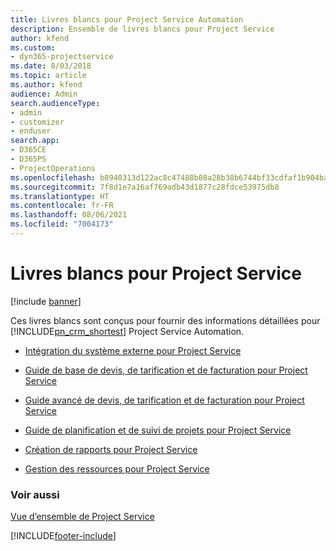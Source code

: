 ```yaml
---
title: Livres blancs pour Project Service Automation
description: Ensemble de livres blancs pour Project Service
author: kfend
ms.custom:
- dyn365-projectservice
ms.date: 8/03/2018
ms.topic: article
ms.author: kfend
audience: Admin
search.audienceType:
- admin
- customizer
- enduser
search.app:
- D365CE
- D365PS
- ProjectOperations
ms.openlocfilehash: b8940313d122ac8c47488b08a28b38b6744bf33cdfaf1b904ba184bd9956c369
ms.sourcegitcommit: 7f8d1e7a16af769adb43d1877c28fdce53975db8
ms.translationtype: HT
ms.contentlocale: fr-FR
ms.lasthandoff: 08/06/2021
ms.locfileid: "7004173"
---
```

# <a name="white-papers-for-project-service"></a>Livres blancs pour Project Service

[!include [banner](../includes/psa-now-project-operations.md)]

Ces livres blancs sont conçus pour fournir des informations détaillées pour [!INCLUDE[pn_crm_shortest](../includes/pn-crm-shortest.md)] Project Service Automation.

-   [Intégration du système externe pour Project Service](https://go.microsoft.com/fwlink/?LinkId=825445)

-   [Guide de base de devis, de tarification et de facturation pour Project Service](https://go.microsoft.com/fwlink/?LinkId=825241)

-   [Guide avancé de devis, de tarification et de facturation pour Project Service](https://go.microsoft.com/fwlink/?LinkId=825242)

-   [Guide de planification et de suivi de projets pour Project Service](https://go.microsoft.com/fwlink/?LinkId=825243)

-   [Création de rapports pour Project Service](https://go.microsoft.com/fwlink/?LinkId=825446)

-   [Gestion des ressources pour Project Service](https://go.microsoft.com/fwlink/?LinkId=825244)

### <a name="see-also"></a>Voir aussi
 [Vue d’ensemble de Project Service](../psa/overview.md)


[!INCLUDE[footer-include](../includes/footer-banner.md)]
